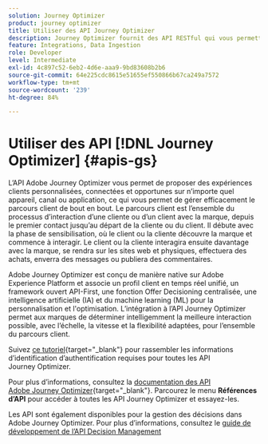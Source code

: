```yaml
---
solution: Journey Optimizer
product: journey optimizer
title: Utiliser des API Journey Optimizer
description: Journey Optimizer fournit des API RESTful qui vous permettent d’effectuer des opérations clés par programmation dans vos applications. Découvrez comment y accéder et comment les utiliser.
feature: Integrations, Data Ingestion
role: Developer
level: Intermediate
exl-id: 4c897c52-6eb2-4d6e-aaa9-9bd83608b2b6
source-git-commit: 64e225cdc8615e51655ef550866b67ca249a7572
workflow-type: tm+mt
source-wordcount: '239'
ht-degree: 84%

---
```


# Utiliser des API [!DNL Journey Optimizer] {#apis-gs}

L’API Adobe Journey Optimizer vous permet de proposer des expériences clients personnalisées, connectées et opportunes sur n’importe quel appareil, canal ou application, ce qui vous permet de gérer efficacement le parcours client de bout en bout. Le parcours client est l’ensemble du processus d’interaction d’une cliente ou d’un client avec la marque, depuis le premier contact jusqu’au départ de la cliente ou du client. Il débute avec la phase de sensibilisation, où le client ou la cliente découvre la marque et commence à interagir. Le client ou la cliente interagira ensuite davantage avec la marque, se rendra sur les sites web et physiques, effectuera des achats, enverra des messages ou publiera des commentaires.

Adobe Journey Optimizer est conçu de manière native sur Adobe Experience Platform et associe un profil client en temps réel unifié, un framework ouvert API-First, une fonction Offer Decisioning centralisée, une intelligence artificielle (IA) et du machine learning (ML) pour la personnalisation et l&#39;optimisation. L’intégration à l’API Journey Optimizer permet aux marques de déterminer intelligemment la meilleure interaction possible, avec l’échelle, la vitesse et la flexibilité adaptées, pour l’ensemble du parcours client.

Suivez [ce tutoriel](https://developer.adobe.com/journey-optimizer-apis/references/authentication/){target="_blank"} pour rassembler les informations d’identification d’authentification requises pour toutes les API Journey Optimizer.

Pour plus d’informations, consultez la [documentation des API Adobe Journey Optimizer](https://developer.adobe.com/journey-optimizer-apis/){target="_blank"}. Parcourez le menu **Références d’API** pour accéder à toutes les API Journey Optimizer et essayez-les.

Les API sont également disponibles pour la gestion des décisions dans Adobe Journey Optimizer. Pour plus d’informations, consultez le [guide de développement de l’API Decision Management](../offers/api-reference/getting-started.md)
